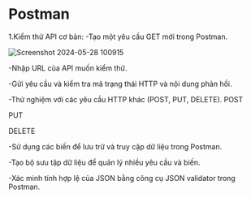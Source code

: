 # Postman
1.Kiểm thử API cơ bản:
-Tạo một yêu cầu GET mới trong Postman.

![Screenshot 2024-05-28 100915](https://github.com/duong308/Postman/assets/96821677/2329513a-5522-452f-b232-91fdfcdd0163)

-Nhập URL của API muốn kiểm thử.

-Gửi yêu cầu và kiểm tra mã trạng thái HTTP và nội dung phản hồi.

-Thử nghiệm với các yêu cầu HTTP khác (POST, PUT, DELETE). 
POST

PUT

DELETE

-Sử dụng các biến để lưu trữ và truy cập dữ liệu trong Postman.

-Tạo bộ sưu tập dữ liệu để quản lý nhiều yêu cầu và biến.

-Xác minh tính hợp lệ của JSON bằng công cụ JSON validator trong Postman.




